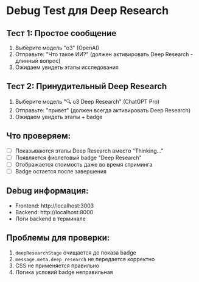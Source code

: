 # Debug Test для Deep Research

## Тест 1: Простое сообщение
1. Выберите модель "o3" (OpenAI)
2. Отправьте: "Что такое ИИ?" (должен активировать Deep Research - длинный вопрос)
3. Ожидаем увидеть этапы исследования

## Тест 2: Принудительный Deep Research  
1. Выберите модель "🔍 o3 Deep Research" (ChatGPT Pro)
2. Отправьте: "привет" (должен всегда активировать Deep Research)
3. Ожидаем увидеть этапы + badge

## Что проверяем:
- [ ] Показываются этапы Deep Research вместо "Thinking..."
- [ ] Появляется фиолетовый badge "Deep Research"
- [ ] Отображается стоимость даже во время стриминга
- [ ] Badge остается после завершения

## Debug информация:
- Frontend: http://localhost:3003
- Backend: http://localhost:8000
- Логи backend в терминале

## Проблемы для проверки:
1. `deepResearchStage` очищается до показа badge
2. `message.meta.deep_research` не передается корректно
3. CSS не применяется правильно
4. Логика условий badge неправильная
